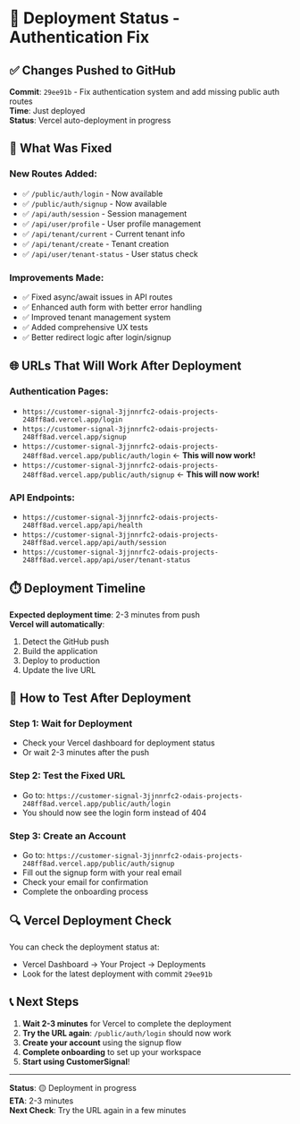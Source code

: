 # 🚀 Deployment Status - Authentication Fix

## ✅ Changes Pushed to GitHub
**Commit**: `29ee91b` - Fix authentication system and add missing public auth routes  
**Time**: Just deployed  
**Status**: Vercel auto-deployment in progress  

## 🔧 What Was Fixed

### New Routes Added:
- ✅ `/public/auth/login` - Now available
- ✅ `/public/auth/signup` - Now available  
- ✅ `/api/auth/session` - Session management
- ✅ `/api/user/profile` - User profile management
- ✅ `/api/tenant/current` - Current tenant info
- ✅ `/api/tenant/create` - Tenant creation
- ✅ `/api/user/tenant-status` - User status check

### Improvements Made:
- ✅ Fixed async/await issues in API routes
- ✅ Enhanced auth form with better error handling
- ✅ Improved tenant management system
- ✅ Added comprehensive UX tests
- ✅ Better redirect logic after login/signup

## 🌐 URLs That Will Work After Deployment

### Authentication Pages:
- `https://customer-signal-3jjnnrfc2-odais-projects-248ff8ad.vercel.app/login`
- `https://customer-signal-3jjnnrfc2-odais-projects-248ff8ad.vercel.app/signup`
- `https://customer-signal-3jjnnrfc2-odais-projects-248ff8ad.vercel.app/public/auth/login` ← **This will now work!**
- `https://customer-signal-3jjnnrfc2-odais-projects-248ff8ad.vercel.app/public/auth/signup` ← **This will now work!**

### API Endpoints:
- `https://customer-signal-3jjnnrfc2-odais-projects-248ff8ad.vercel.app/api/health`
- `https://customer-signal-3jjnnrfc2-odais-projects-248ff8ad.vercel.app/api/auth/session`
- `https://customer-signal-3jjnnrfc2-odais-projects-248ff8ad.vercel.app/api/user/tenant-status`

## ⏱️ Deployment Timeline

**Expected deployment time**: 2-3 minutes from push  
**Vercel will automatically**:
1. Detect the GitHub push
2. Build the application
3. Deploy to production
4. Update the live URL

## 🧪 How to Test After Deployment

### Step 1: Wait for Deployment
- Check your Vercel dashboard for deployment status
- Or wait 2-3 minutes after the push

### Step 2: Test the Fixed URL
- Go to: `https://customer-signal-3jjnnrfc2-odais-projects-248ff8ad.vercel.app/public/auth/login`
- You should now see the login form instead of 404

### Step 3: Create an Account
- Go to: `https://customer-signal-3jjnnrfc2-odais-projects-248ff8ad.vercel.app/public/auth/signup`
- Fill out the signup form with your real email
- Check your email for confirmation
- Complete the onboarding process

## 🔍 Vercel Deployment Check

You can check the deployment status at:
- Vercel Dashboard → Your Project → Deployments
- Look for the latest deployment with commit `29ee91b`

## 📞 Next Steps

1. **Wait 2-3 minutes** for Vercel to complete the deployment
2. **Try the URL again**: `/public/auth/login` should now work
3. **Create your account** using the signup flow
4. **Complete onboarding** to set up your workspace
5. **Start using CustomerSignal**!

---

**Status**: 🟡 Deployment in progress  
**ETA**: 2-3 minutes  
**Next Check**: Try the URL again in a few minutes